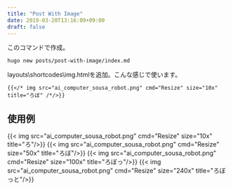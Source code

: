 ```yaml
---
title: "Post With Image"
date: 2019-03-20T13:16:09+09:00
draft: false
---
```


このコマンドで作成。
```
hugo new posts/post-with-image/index.md
```
layouts\shortcodes\img.htmlを追加。こんな感じで使います。
```
{{</* img src="ai_computer_sousa_robot.png" cmd="Resize" size="10x" title="ろぼ" /*/>}}
```
## 使用例
{{< img src="ai_computer_sousa_robot.png" cmd="Resize" size="10x" title="ろ"/>}}
{{< img src="ai_computer_sousa_robot.png" cmd="Resize" size="50x"  title="ろぼ"/>}}
{{< img src="ai_computer_sousa_robot.png" cmd="Resize" size="100x" title="ろぼっ"/>}}
{{< img src="ai_computer_sousa_robot.png" cmd="Resize" size="240x" title="ろぼっと"/>}}
